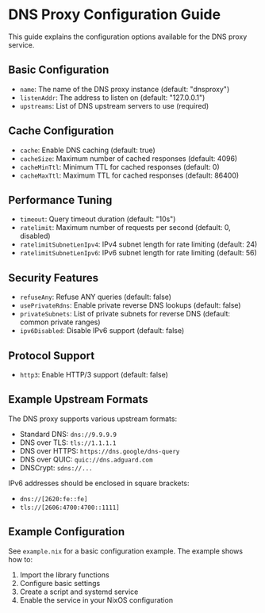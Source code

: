 # DNS Proxy Configuration Guide

This guide explains the configuration options available for the DNS proxy service.

## Basic Configuration

- `name`: The name of the DNS proxy instance (default: "dnsproxy")
- `listenAddr`: The address to listen on (default: "127.0.0.1")
- `upstreams`: List of DNS upstream servers to use (required)

## Cache Configuration

- `cache`: Enable DNS caching (default: true)
- `cacheSize`: Maximum number of cached responses (default: 4096)
- `cacheMinTtl`: Minimum TTL for cached responses (default: 0)
- `cacheMaxTtl`: Maximum TTL for cached responses (default: 86400)

## Performance Tuning

- `timeout`: Query timeout duration (default: "10s")
- `ratelimit`: Maximum number of requests per second (default: 0, disabled)
- `ratelimitSubnetLenIpv4`: IPv4 subnet length for rate limiting (default: 24)
- `ratelimitSubnetLenIpv6`: IPv6 subnet length for rate limiting (default: 56)

## Security Features

- `refuseAny`: Refuse ANY queries (default: false)
- `usePrivateRdns`: Enable private reverse DNS lookups (default: false)
- `privateSubnets`: List of private subnets for reverse DNS (default: common private ranges)
- `ipv6Disabled`: Disable IPv6 support (default: false)

## Protocol Support

- `http3`: Enable HTTP/3 support (default: false)

## Example Upstream Formats

The DNS proxy supports various upstream formats:

- Standard DNS: `dns://9.9.9.9`
- DNS over TLS: `tls://1.1.1.1`
- DNS over HTTPS: `https://dns.google/dns-query`
- DNS over QUIC: `quic://dns.adguard.com`
- DNSCrypt: `sdns://...`

IPv6 addresses should be enclosed in square brackets:
- `dns://[2620:fe::fe]`
- `tls://[2606:4700:4700::1111]`

## Example Configuration

See `example.nix` for a basic configuration example. The example shows how to:
1. Import the library functions
2. Configure basic settings
3. Create a script and systemd service
4. Enable the service in your NixOS configuration 